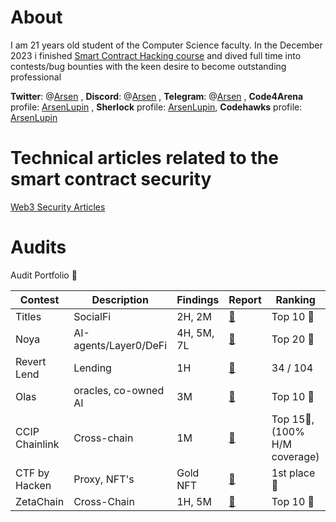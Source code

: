 

# About
I am 21 years old student of the Computer Science faculty. In the December 2023 i finished [Smart Contract Hacking course](https://smartcontractshacking.com/) and dived full time into contests/bug bounties with the keen desire to become outstanding professional

**Twitter**: @[Arsen](https://twitter.com/cambrioleurSB) , 
**Discord**: @[Arsen](https://discord.com/channels/@me) ,
**Telegram**: @[Arsen](https://t.me/ars_bt) , 
**Code4Arena** profile: [ArsenLupin](https://code4rena.com/@ArsenLupin) ,
**Sherlock** profile: [ArsenLupin](https://audits.sherlock.xyz/watson/ArsenLupin),
**Codehawks** profile: [ArsenLupin](https://codehawks.cyfrin.io/profile/clo0efgmz0000l808rjflfsbz/)

# Technical articles related to the smart contract security
[Web3 Security Articles](https://mirror.xyz/0x3Cc99bfc69575CFA83658CAb5256D98143a2aAaa)


# Audits
Audit Portfolio 💼 

|Contest|Description|Findings|Report|Ranking|Earned|
|-------|-----------|--------|------|------|------|
|Titles|SocialFi|2H, 2M|[📄](https://github.com/Senya123/Contests/blob/main/Titles.md)|Top 10 🏅|400$|
|Noya| AI-agents/Layer0/DeFi| 4H, 5M, 7L |[📄](https://code4rena.com/audits/2024-04-noya#top)|Top 20 🏅|945$|
|Revert Lend|Lending|1H|[📄](https://code4rena.com/findings/past-finding/342?repo_name=2024-03-revert-lend-findings&issue_number=299)|34 / 104|345$|
|Olas| oracles, co-owned AI| 3M |[📄](https://code4rena.com/audits/2024-05-olas#top)|Top 10 🏅|1602$|
|CCIP Chainlink| Cross-chain | 1M | [📄](https://codehawks.cyfrin.io/c/2024-07-CL-CCIP/results?lt=contest&page=1&sc=reward&sj=reward&t=leaderboard) |Top 15🏅, (100% H/M coverage)|10000$|
|CTF by Hacken|Proxy, NFT's|Gold NFT|[📄](https://x.com/hackenclub/status/1833873541592199649)|1st place 🏅|500$|
|ZetaChain|Cross-Chain|1H, 5M|[📄](https://x.com/arsen_bt/status/1844079985843372369)|Top 10 🏅|3915$|


